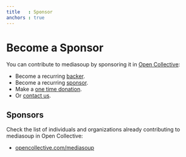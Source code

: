 ```yaml
---
title   : Sponsor
anchors : true
---
```



<!--
# Sponsors

<div markdown="1" class="computer-icon-text-columns">
<div markdown="1" class="icon">

[![](/images/company-logo.png){: .left.logo }](https://company.url)

</div>
<div markdown="1" class="text">

**Company Slogan**

*"Company description"*

[company.url](https://company.url)

</div>
</div>
-->


# Become a Sponsor

You can contribute to mediasoup by sponsoring it in [Open Collective](https://opencollective.com/mediasoup):

* Become a recurring [backer](https://opencollective.com/mediasoup/contribute/backer-7720/checkout).
* Become a recurring [sponsor](https://opencollective.com/mediasoup/contribute/sponsor-7721/checkout).
* Make a [one time donation](https://opencollective.com/mediasoup/donate).
* Or [contact us](/about/).


## Sponsors

Check the list of individuals and organizations already contributing to mediasoup in Open Collective:

* [opencollective.com/mediasoup](https://opencollective.com/mediasoup#section-contributors)
